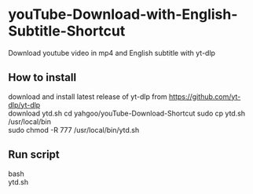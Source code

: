 # youTube-Download-with-English-Subtitle-Shortcut

Download youtube video in mp4 and English subtitle with yt-dlp

## How to install
download and install latest release of yt-dlp from https://github.com/yt-dlp/yt-dlp  
download ytd.sh
cd yahgoo/youTube-Download-Shortcut
sudo cp ytd.sh /usr/local/bin  
sudo chmod -R 777 /usr/local/bin/ytd.sh  

## Run script
bash  
ytd.sh <youtube URL>
